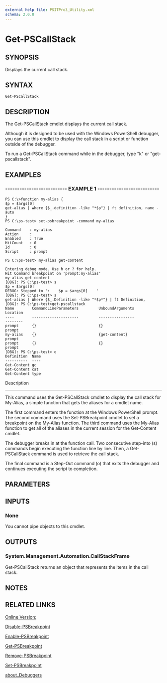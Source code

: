 ```yaml
---
external help file: PSITPro3_Utility.xml
schema: 2.0.0
---
```


# Get-PSCallStack
## SYNOPSIS
Displays the current call stack.

## SYNTAX

```
Get-PSCallStack
```

## DESCRIPTION
The Get-PSCallStack cmdlet displays the current call stack.

Although it is designed to be used with the Windows PowerShell debugger, you can use this cmdlet to display the call stack in a script or function outside of the debugger.

To run a Get-PSCallStack command while in the debugger,  type "k" or "get-pscallstack".

## EXAMPLES

### -------------------------- EXAMPLE 1 --------------------------
```
PS C:\>function my-alias {
$p = $args[0]
get-alias | where {$_.definition -like "*$p"} | ft definition, name -auto
}
PS C:\ps-test> set-psbreakpoint -command my-alias

Command    : my-alias
Action     :
Enabled    : True
HitCount   : 0
Id         : 0
Script     : prompt

PS C:\ps-test> my-alias get-content

Entering debug mode. Use h or ? for help.
Hit Command breakpoint on 'prompt:my-alias'
my-alias get-content
[DBG]: PS C:\ps-test> s
$p = $args[0]
DEBUG: Stepped to ':    $p = $args[0]    '
[DBG]: PS C:\ps-test> s
get-alias | Where {$_.Definition -like "*$p*"} | ft Definition,
[DBG]: PS C:\ps-test>get-pscallstack
Name        CommandLineParameters         UnboundArguments              Location
----        ---------------------         ----------------              --------
prompt      {}                            {}                            prompt
my-alias    {}                            {get-content}                 prompt
prompt      {}                            {}                            prompt
[DBG]: PS C:\ps-test> o
Definition  Name
----------  ----
Get-Content gc
Get-Content cat
Get-Content type
```

Description

-----------

This command uses the Get-PSCallStack cmdlet to display the call stack for My-Alias, a simple function that gets the aliases for a cmdlet name.

The first command enters the function at the Windows PowerShell prompt.
The second command uses the Set-PSBreakpoint cmdlet to set a breakpoint on the My-Alias function.
The third command uses the My-Alias function to get all of the aliases in the current session for the Get-Content cmdlet.

The debugger breaks in at the function call.
Two consecutive step-into \(s\) commands begin executing the function line by line.
Then, a Get-PSCallStack command is used to retrieve the call stack.

The final command is a Step-Out command \(o\) that exits the debugger and continues executing the script to completion.

## PARAMETERS

## INPUTS

### None
You cannot pipe objects to this cmdlet.

## OUTPUTS

### System.Management.Automation.CallStackFrame
Get-PSCallStack returns an object that represents the items in the call stack.

## NOTES

## RELATED LINKS

[Online Version:](http://go.microsoft.com/fwlink/?LinkID=113326)

[Disable-PSBreakpoint](d4974e9b-0aaa-4e20-b87f-f599a413e4e8)

[Enable-PSBreakpoint](739e1091-3b3f-405f-a428-bec7543e5df0)

[Get-PSBreakpoint](0bf48936-00ab-411c-b5e0-9b10a812a3c6)

[Remove-PSBreakpoint](4c877a80-0ea0-4790-9281-88c08ef0ddd6)

[Set-PSBreakpoint](6afd5d2c-a285-4796-8607-3cbf49471420)

[about_Debuggers]()


